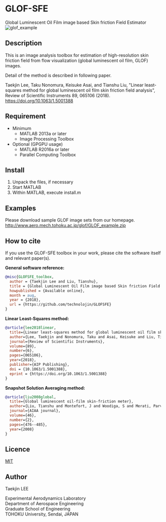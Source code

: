 # GLOF-SFE
Global Luminescent Oil Film image based Skin friction Field Estimator
![glof_example](/glof.jpg)

## Description
This is an image analysis toolbox for estimation of high-resolution skin friction
field from flow visualization (global luminescent oil film, GLOF) images.

Detail of the method is described in following paper.

Taekjin Lee, Taku Nonomura, Keisuke Asai, and Tianshu Liu, "Linear least-squares
method for global luminescent oil film skin friction field analysis", Review of
Scientific Instruments 89, 065106 (2018).
<https://doi.org/10.1063/1.5001388>

## Requirement
* Minimum
  * MATLAB 2013a or later
  * Image Processing Toolbox
* Optional (GPGPU usage)
  * MATLAB R2016a or later
  * Parallel Computing Toolbox

## Install
1. Unpack the files, if necessary
2. Start MATLAB
3. Within MATLAB, execute install.m

## Examples
Please download sample GLOF image sets from our homepage.
<http://www.aero.mech.tohoku.ac.jp/glof/GLOF_example.zip>

## How to cite
If you use the GLOF-SFE toolbox in your work, please cite the software itself and relevant paper(s).

__General software reference:__
``` bibtex
@misc{GLOFSFE_toolbox,
  author = {Taekjin Lee and Liu, Tianshu},
  title = {Global Luminescent Oil Film image based Skin friction Field Estimator},
  howpublished = {Available online},
  month = aug,
  year = {2018},
  url = {https://github.com/technolojin/GLOFSFE}
}
```
__Linear Least-Squares method:__
``` bibtex
@article{lee2018linear,
  title={Linear least-squares method for global luminescent oil film skin friction field analysis},
  author={Lee, Taekjin and Nonomura, Taku and Asai, Keisuke and Liu, Tianshu},
  journal={Review of Scientific Instruments},
  volume={89},
  number={6},
  pages={065106},
  year={2018},
  publisher={AIP Publishing},
  doi = {10.1063/1.5001388},
  eprint = {https://doi.org/10.1063/1.5001388}
}
```
__Snapshot Solution Averaging method:__
``` bibtex
@article{liu2008global,
  title={Global luminescent oil-film skin-friction meter},
  author={Liu, Tianshu and Montefort, J and Woodiga, S and Merati, Parviz and Shen, Lixin},
  journal={AIAA journal},
  volume={46},
  number={2},
  pages={476--485},
  year={2008}
}
```

## Licence
[MIT](./LICENSE)

## Author
Taekjin LEE

Experimental Aerodynamics Laboratory  
Department of Aerospace Engineering  
Graduate School of Engineering  
TOHOKU University, Sendai, JAPAN  
